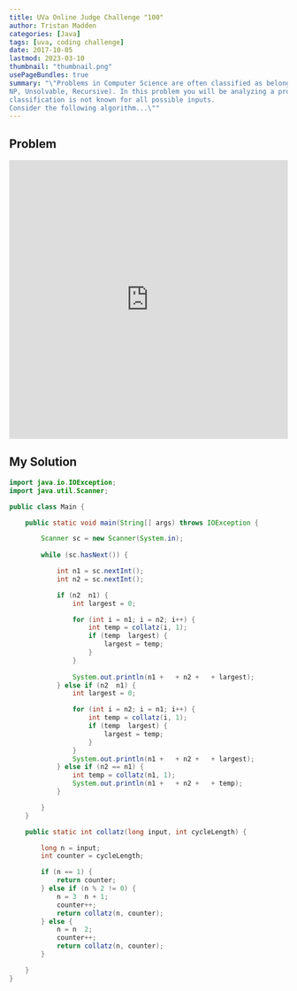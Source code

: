 ```yaml
---
title: UVa Online Judge Challenge "100"
author: Tristan Madden
categories: [Java]
tags: [uva, coding challenge]
date: 2017-10-05
lastmod: 2023-03-10
thumbnail: "thumbnail.png"
usePageBundles: true
summary: "\"Problems in Computer Science are often classified as belonging to a certain class of problems (e.g.,
NP, Unsolvable, Recursive). In this problem you will be analyzing a property of an algorithm whose
classification is not known for all possible inputs.
Consider the following algorithm...\""
---
```


## Problem
<div style="position: relative; padding-bottom: 100%; height: 0; overflow: hidden;">
  <iframe src="https://onlinejudge.org/external/1/100.pdf" style="position: absolute; top: 0; left: 0; width: 100%; height: 100%; border:0;"  webkitallowfullscreen mozallowfullscreen allowfullscreen></iframe>
</div>

## My Solution
```Java
import java.io.IOException;
import java.util.Scanner;

public class Main {

    public static void main(String[] args) throws IOException {

        Scanner sc = new Scanner(System.in);
        
        while (sc.hasNext()) {

            int n1 = sc.nextInt();
            int n2 = sc.nextInt();

            if (n2  n1) {
                int largest = 0;

                for (int i = n1; i = n2; i++) {
                    int temp = collatz(i, 1);
                    if (temp  largest) {
                        largest = temp;
                    }
                }
                
                System.out.println(n1 +   + n2 +   + largest);
            } else if (n2  n1) {
                int largest = 0;

                for (int i = n2; i = n1; i++) {
                    int temp = collatz(i, 1);
                    if (temp  largest) {
                        largest = temp;
                    }
                }
                System.out.println(n1 +   + n2 +   + largest);
            } else if (n2 == n1) {
                int temp = collatz(n1, 1);
                System.out.println(n1 +   + n2 +   + temp);
            }

        }
    }

    public static int collatz(long input, int cycleLength) {

        long n = input;
        int counter = cycleLength;

        if (n == 1) {
            return counter;
        } else if (n % 2 != 0) {
            n = 3  n + 1;
            counter++;
            return collatz(n, counter);
        } else {
            n = n  2;
            counter++;
            return collatz(n, counter);
        }

    }
}
```
